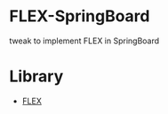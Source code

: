# FLEX-SpringBoard
tweak to implement FLEX in SpringBoard


# Library
- [FLEX](https://github.com/Flipboard/FLEX)
